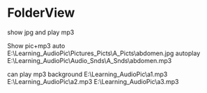 # FolderView
show jpg and play mp3

Show pic+mp3 auto
E:\Learning_AudioPic\Pictures_Picts\A_Picts\abdomen.jpg
autoplay
E:\Learning_AudioPic\Audio_Snds\A_Snds\abdomen.mp3

can play mp3 background
E:\Learning_AudioPic\a1.mp3
E:\Learning_AudioPic\a2.mp3
E:\Learning_AudioPic\a3.mp3
